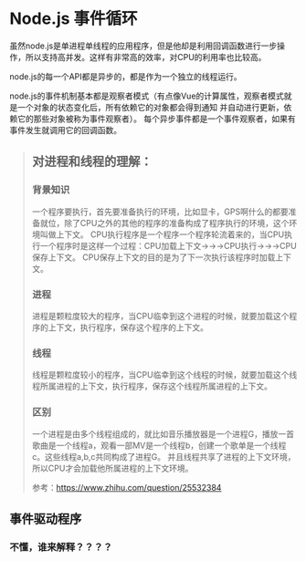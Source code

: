 # Node.js 事件循环

虽然node.js是单进程单线程的应用程序，但是他却是利用回调函数进行一步操作，所以支持高并发。这样有非常高的效率，对CPU的利用率也比较高。

node.js的每一个API都是异步的，都是作为一个独立的线程运行。

node.js的事件机制基本都是观察者模式（有点像Vue的计算属性，观察者模式就是一个对象的状态变化后，所有依赖它的对象都会得到通知 并自动进行更新，依赖它的那些对象被称为事件观察者）。
每个异步事件都是一个事件观察者，如果有事件发生就调用它的回调函数。

>## 对进程和线程的理解：
>### 背景知识
>一个程序要执行，首先要准备执行的环境，比如显卡，GPS啊什么的都要准备就位，除了CPU之外的其他的程序的准备构成了程序执行的环境，这个环境叫做上下文。
>CPU执行程序是一个程序一个程序轮流着来的，当CPU执行一个程序时是这样一个过程：CPU加载上下文→→→CPU执行→→→CPU保存上下文。
>CPU保存上下文的目的是为了下一次执行该程序时加载上下文。
>### 进程
>进程是颗粒度较大的程序，当CPU临幸到这个进程的时候，就要加载这个程序的上下文，执行程序，保存这个程序的上下文。
>### 线程
>线程是颗粒度较小的程序，当CPU临幸到这个线程的时候，就要加载这个线程所属进程的上下文，执行程序，保存这个线程所属进程的上下文。
>### 区别
>一个进程是由多个线程组成的，就比如音乐播放器是一个进程G，播放一首歌曲是一个线程a，观看一部MV是一个线程b，创建一个歌单是一个线程c。这些线程a,b,c共同构成了进程G。
>并且线程共享了进程的上下文环境，所以CPU才会加载他所属进程的上下文环境。
>
>参考：<https://www.zhihu.com/question/25532384>

## 事件驱动程序
### 不懂，谁来解释？？？？
